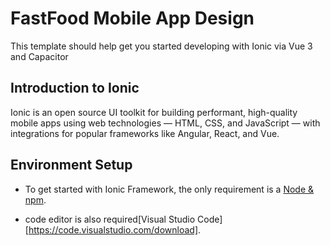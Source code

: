 # FastFood Mobile App Design

This template should help get you started developing with Ionic via Vue 3 and Capacitor

## Introduction to Ionic

Ionic is an open source UI toolkit for building performant, high-quality mobile apps using web technologies — HTML, CSS, and JavaScript — with integrations for popular frameworks like Angular, React, and Vue.

## Environment Setup

* To get started with Ionic Framework, the only requirement is a [Node & npm](https://docs.npmjs.com/downloading-and-installing-node-js-and-npm).

* code editor is also required[Visual Studio Code][https://code.visualstudio.com/download].